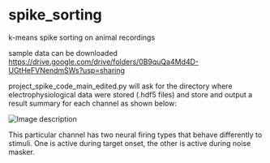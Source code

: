 # spike_sorting
k-means spike sorting on animal recordings

sample data can be downloaded 
https://drive.google.com/drive/folders/0B9quQa4Md4D-UGtHeFVNendmSWs?usp=sharing

project_spike_code_main_edited.py will ask for the directory where electrophysiological data were stored (.hdf5 files) and store and output a result summary for each channel as shown below:

![Image description](https://i690.photobucket.com/albums/vv269/zm6148/raster_plot_zpskmmiexko.png)

This particular channel has two neural firing types that behave differently to stimuli. One is active during target onset, the other is active during noise masker.
